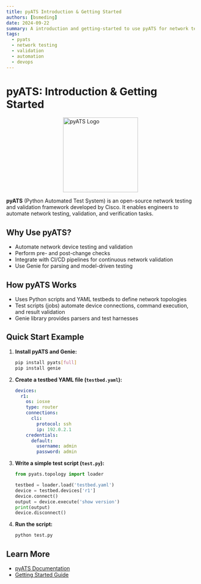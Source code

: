 ```yaml
---
title: pyATS Introduction & Getting Started
authors: [bsmeding]
date: 2024-09-22
summary: A introduction and getting-started to use pyATS for network testing
tags:
  - pyats
  - network testing
  - validation
  - automation
  - devops
---
```


# pyATS: Introduction & Getting Started

<img src="https://pubhub.devnetcloud.com/media/pyats-genie-docs/docs/imgs/pyats.png#developer.cisco.com" alt="pyATS Logo" width="200" style="display: block; margin: 0 auto;">

**pyATS** (Python Automated Test System) is an open-source network testing and validation framework developed by Cisco. It enables engineers to automate network testing, validation, and verification tasks.
<!-- more -->

## Why Use pyATS?
- Automate network device testing and validation
- Perform pre- and post-change checks
- Integrate with CI/CD pipelines for continuous network validation
- Use Genie for parsing and model-driven testing

## How pyATS Works
- Uses Python scripts and YAML testbeds to define network topologies
- Test scripts (jobs) automate device connections, command execution, and result validation
- Genie library provides parsers and test harnesses

## Quick Start Example
1. **Install pyATS and Genie:**
   ```bash
   pip install pyats[full]
   pip install genie
   ```
2. **Create a testbed YAML file (`testbed.yaml`):**
   ```yaml
   devices:
     r1:
       os: iosxe
       type: router
       connections:
         cli:
           protocol: ssh
           ip: 192.0.2.1
       credentials:
         default:
           username: admin
           password: admin
   ```
3. **Write a simple test script (`test.py`):**
   ```python
   from pyats.topology import loader

   testbed = loader.load('testbed.yaml')
   device = testbed.devices['r1']
   device.connect()
   output = device.execute('show version')
   print(output)
   device.disconnect()
   ```
4. **Run the script:**
   ```bash
   python test.py
   ```

## Learn More
- [pyATS Documentation](https://developer.cisco.com/docs/pyats/)
- [Getting Started Guide](https://developer.cisco.com/docs/pyats/#!getting-started/overview) 